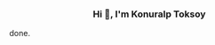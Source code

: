 <h3 align="center">Hi 👋, I'm Konuralp Toksoy</h3>
<!-- <h6 align="center">Front-End Developer @goodjobgames</h6> -->

done.

